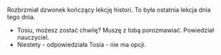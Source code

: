 Rozbrzmiał dzwonek kończący lekcję histori. To była ostatnia lekcja dnia tego dnia.
- Tosiu, możesz zostać chwilę? Muszę z tobą porozmawiać.
Powiedział nauczyciel.
- Niestety - odpowiedziała Tosia - nie ma opcji.
